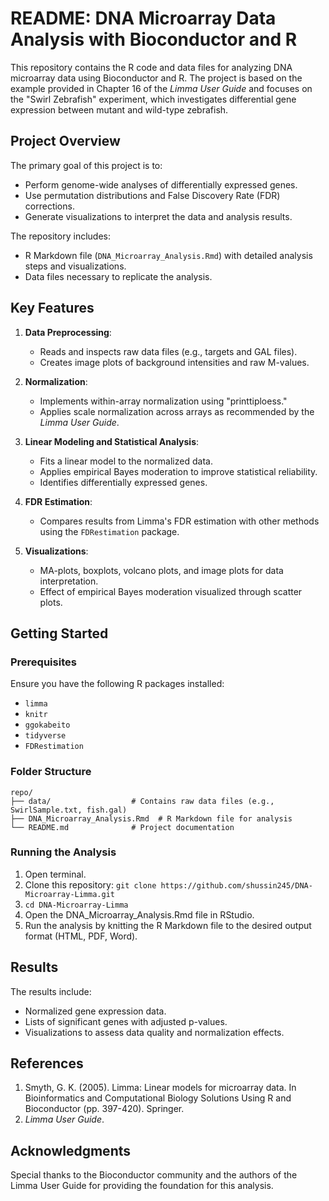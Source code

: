 # README: DNA Microarray Data Analysis with Bioconductor and R

This repository contains the R code and data files for analyzing DNA microarray data using Bioconductor and R. The project is based on the example provided in Chapter 16 of the *Limma User Guide* and focuses on the "Swirl Zebrafish" experiment, which investigates differential gene expression between mutant and wild-type zebrafish.

## Project Overview

The primary goal of this project is to:
- Perform genome-wide analyses of differentially expressed genes.
- Use permutation distributions and False Discovery Rate (FDR) corrections.
- Generate visualizations to interpret the data and analysis results.

The repository includes:
- R Markdown file (`DNA_Microarray_Analysis.Rmd`) with detailed analysis steps and visualizations.
- Data files necessary to replicate the analysis.

## Key Features

1. **Data Preprocessing**:
   - Reads and inspects raw data files (e.g., targets and GAL files).
   - Creates image plots of background intensities and raw M-values.

2. **Normalization**:
   - Implements within-array normalization using "printtiploess."
   - Applies scale normalization across arrays as recommended by the *Limma User Guide*.

3. **Linear Modeling and Statistical Analysis**:
   - Fits a linear model to the normalized data.
   - Applies empirical Bayes moderation to improve statistical reliability.
   - Identifies differentially expressed genes.

4. **FDR Estimation**:
   - Compares results from Limma's FDR estimation with other methods using the `FDRestimation` package.

5. **Visualizations**:
   - MA-plots, boxplots, volcano plots, and image plots for data interpretation.
   - Effect of empirical Bayes moderation visualized through scatter plots.

## Getting Started

### Prerequisites

Ensure you have the following R packages installed:
- `limma`
- `knitr`
- `ggokabeito`
- `tidyverse`
- `FDRestimation`


### Folder Structure
```
repo/
├── data/                  # Contains raw data files (e.g., SwirlSample.txt, fish.gal)
├── DNA_Microarray_Analysis.Rmd  # R Markdown file for analysis
└── README.md              # Project documentation
```

### Running the Analysis
1. Open terminal.
2. Clone this repository: `git clone https://github.com/shussin245/DNA-Microarray-Limma.git`
3. `cd DNA-Microarray-Limma`
4. Open the DNA_Microarray_Analysis.Rmd file in RStudio.
5. Run the analysis by knitting the R Markdown file to the desired output format (HTML, PDF, Word).

## Results

The results include:
- Normalized gene expression data.
- Lists of significant genes with adjusted p-values.
- Visualizations to assess data quality and normalization effects.

## References

1. Smyth, G. K. (2005). Limma: Linear models for microarray data. In Bioinformatics and Computational Biology Solutions Using R and Bioconductor (pp. 397-420). Springer.
2. *Limma User Guide*.

## Acknowledgments

Special thanks to the Bioconductor community and the authors of the Limma User Guide for providing the foundation for this analysis.
